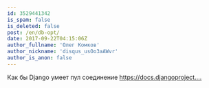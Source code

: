 ```yaml
---
id: 3529441342
is_spam: false
is_deleted: false
post: /en/db-opt/
date: 2017-09-22T04:15:06Z
author_fullname: 'Олег Комков'
author_nickname: 'disqus_usOo3aAWvr'
author_is_anon: false
---
```


<p>Как бы Django умеет пул соединение <a href="https://docs.djangoproject.com/en/1.11/ref/databases/#persistent-connections" rel="nofollow noopener" title="https://docs.djangoproject.com/en/1.11/ref/databases/#persistent-connections">https://docs.djangoproject....</a></p>
